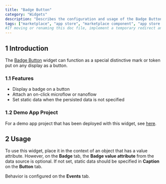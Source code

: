 ```yaml
---
title: "Badge Button"
category: "Widgets"
description: "Describes the configuration and usage of the Badge Button widget, which is available in the Mendix Marketplace."
tags: ["marketplace", "app store", "marketplace component", "app store component", "widget", "badge button", "token", "platform support"]
#If moving or renaming this doc file, implement a temporary redirect and let the respective team know they should update the URL in the product. See Mapping to Products for more details.
---
```


## 1 Introduction

The [Badge Button](https://appstore.home.mendix.com/link/app/52705/) widget can function as a special distinctive mark or token put on any display as a button.

### 1.1 Features

* Display a badge on a button
* Attach an on-click microflow or nanoflow
* Set static data when the persisted data is not specified

### 1.2 Demo App Project

For a demo app project that has been deployed with this widget, see [here](https://badgebutton.mxapps.io/).

## 2 Usage

To use this widget, place it in the context of an object that has a value attribute. However, on the **Badge** tab, the **Badge value attribute** from the data source is optional. If not set, static data should be specified in **Caption** on the **Button** tab.

Behavior is configured on the **Events** tab.
